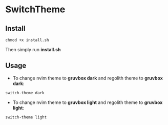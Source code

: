 # SwitchTheme
## Install

```
chmod +x install.sh
```

Then simply run **install.sh**

## Usage

* To change nvim theme to **gruvbox dark** and regolith theme to **gruvbox dark**:

```
switch-theme dark
```

* To change nvim theme to **gruvbox light** and regolith theme to **gruvbox light**:

```
switch-theme light
```

